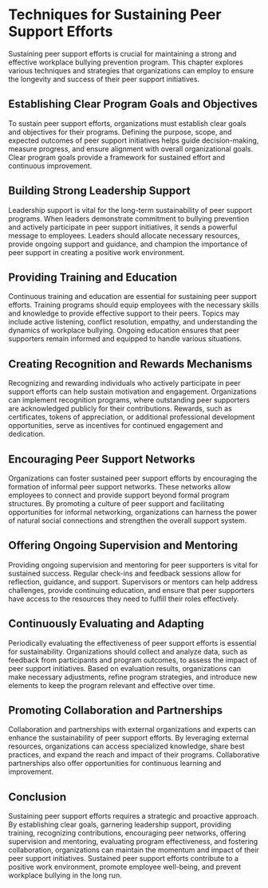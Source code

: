 Techniques for Sustaining Peer Support Efforts
=========================================================

Sustaining peer support efforts is crucial for maintaining a strong and effective workplace bullying prevention program. This chapter explores various techniques and strategies that organizations can employ to ensure the longevity and success of their peer support initiatives.

Establishing Clear Program Goals and Objectives
-----------------------------------------------

To sustain peer support efforts, organizations must establish clear goals and objectives for their programs. Defining the purpose, scope, and expected outcomes of peer support initiatives helps guide decision-making, measure progress, and ensure alignment with overall organizational goals. Clear program goals provide a framework for sustained effort and continuous improvement.

Building Strong Leadership Support
----------------------------------

Leadership support is vital for the long-term sustainability of peer support programs. When leaders demonstrate commitment to bullying prevention and actively participate in peer support initiatives, it sends a powerful message to employees. Leaders should allocate necessary resources, provide ongoing support and guidance, and champion the importance of peer support in creating a positive work environment.

Providing Training and Education
--------------------------------

Continuous training and education are essential for sustaining peer support efforts. Training programs should equip employees with the necessary skills and knowledge to provide effective support to their peers. Topics may include active listening, conflict resolution, empathy, and understanding the dynamics of workplace bullying. Ongoing education ensures that peer supporters remain informed and equipped to handle various situations.

Creating Recognition and Rewards Mechanisms
-------------------------------------------

Recognizing and rewarding individuals who actively participate in peer support efforts can help sustain motivation and engagement. Organizations can implement recognition programs, where outstanding peer supporters are acknowledged publicly for their contributions. Rewards, such as certificates, tokens of appreciation, or additional professional development opportunities, serve as incentives for continued engagement and dedication.

Encouraging Peer Support Networks
---------------------------------

Organizations can foster sustained peer support efforts by encouraging the formation of informal peer support networks. These networks allow employees to connect and provide support beyond formal program structures. By promoting a culture of peer support and facilitating opportunities for informal networking, organizations can harness the power of natural social connections and strengthen the overall support system.

Offering Ongoing Supervision and Mentoring
------------------------------------------

Providing ongoing supervision and mentoring for peer supporters is vital for sustained success. Regular check-ins and feedback sessions allow for reflection, guidance, and support. Supervisors or mentors can help address challenges, provide continuing education, and ensure that peer supporters have access to the resources they need to fulfill their roles effectively.

Continuously Evaluating and Adapting
------------------------------------

Periodically evaluating the effectiveness of peer support efforts is essential for sustainability. Organizations should collect and analyze data, such as feedback from participants and program outcomes, to assess the impact of peer support initiatives. Based on evaluation results, organizations can make necessary adjustments, refine program strategies, and introduce new elements to keep the program relevant and effective over time.

Promoting Collaboration and Partnerships
----------------------------------------

Collaboration and partnerships with external organizations and experts can enhance the sustainability of peer support efforts. By leveraging external resources, organizations can access specialized knowledge, share best practices, and expand the reach and impact of their programs. Collaborative partnerships also offer opportunities for continuous learning and improvement.

Conclusion
----------

Sustaining peer support efforts requires a strategic and proactive approach. By establishing clear goals, garnering leadership support, providing training, recognizing contributions, encouraging peer networks, offering supervision and mentoring, evaluating program effectiveness, and fostering collaboration, organizations can maintain the momentum and impact of their peer support initiatives. Sustained peer support efforts contribute to a positive work environment, promote employee well-being, and prevent workplace bullying in the long run.
